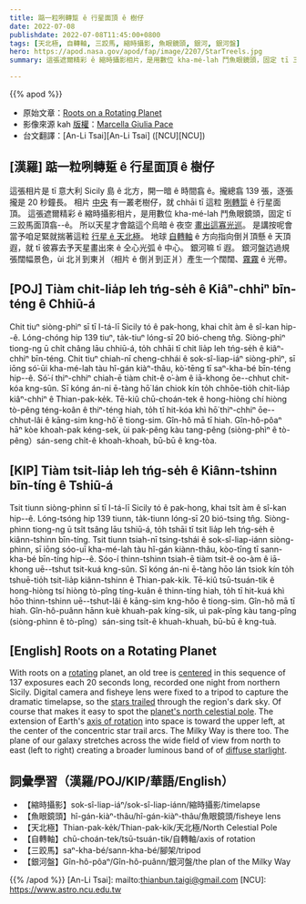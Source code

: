 ```yaml
---
title: 踮一粒咧轉踅 ê 行星面頂 ê 樹仔
date: 2022-07-08
publishdate: 2022-07-08T11:45:00+0800
tags: [天北極, 自轉軸, 三跤馬, 縮時攝影, 魚眼鏡頭, 銀河, 銀河盤]
hero: https://apod.nasa.gov/apod/fap/image/2207/StarTreels.jpg
summary: 這張遮爾精彩 ê 縮時攝影相片，是用數位 kha-mé-lah 鬥魚眼鏡頭，固定 tī 三跤馬面頂翕--ê。

---
```


{{% apod %}}

- 原始文章：[Roots on a Rotating Planet](https://apod.nasa.gov/apod/ap220708.html)
- 影像來源 kah [版權][copyright]：[Marcella Giulia Pace](https://greenflash.photo/about-me/)
- 台文翻譯：[An-Li Tsai][An-Li Tsai] ([NCU][NCU])

## [漢羅] 踮一粒咧轉踅 ê 行星面頂 ê 樹仔
這張相片是 tī 意大利 Sicily 島 ê 北方，開一暗 ê 時間翕 ê。攏總翕 139 張，逐張攏是 20 秒鐘長。
相片 [中央][centered] 有一叢老樹仔，就 chhāi tī 這粒 [咧轉踅][rotating] ê 行星面頂。
這張遮爾精彩 ê 縮時攝影相片，是用數位 kha-mé-lah 鬥魚眼鏡頭，固定 tī 三跤馬面頂翕--ê。
所以天星才會踮這个烏暗 ê 夜空 [畫出這寡光巡][stars trailed]。
是講按呢會當予咱足緊就揣著這粒 [行星 ê 天北極][planet's north celestial pole]。
地球 [自轉軸][axis of rotation] ê 方向指向倒爿頂懸 ê 天頂遐，就 tī 彼寡去予天星畫出來 ê 仝心光弧 ê 中心。
銀河嘛 tī 遐。
銀河盤迒過規張闊幅景色，ùi 北爿到東爿（相片 ê 倒爿到正爿）產生一个闊闊、[霧霧][diffuse starlight t] ê 光帶。


## [POJ] Tiàm chi̍t-lia̍p leh tńg-se̍h ê Kiâⁿ-chhiⁿ bīn-téng ê Chhiū-á
Chit tiuⁿ siòng-phìⁿ sī tī I-tá-lī Sicily tó ê pak-hong, khai chi̍t àm ê sî-kan hip--ê.
Lóng-chóng hip 139 tiuⁿ, ta̍k-tiuⁿ lóng-sī 20 bió-cheng tn̂g.
Siòng-phìⁿ tiong-ng ū chi̍t châng lāu chhiū-á, to̍h chhāi tī chit lia̍p leh tńg-se̍h ê kiâⁿ-chhiⁿ bīn-téng.
Chit tiuⁿ chiah-nī cheng-chhái ê sok-sî-liap-iáⁿ siòng-phìⁿ, sī iōng só͘-ūi kha-mé-lah tàu hî-gán kiàⁿ-thâu, kò͘-tēng tī saⁿ-kha-bé bīn-téng hip--ê.
Só͘-í thiⁿ-chhiⁿ chiah-ē tiàm chit-ê o͘-àm ê iā-khong ōe--chhut chit-kóa kng-sûn.
Sī kóng án-ni ē-tàng hō͘ lán chiok kín to̍h chhōe-tio̍h chit-lia̍p kiâⁿ-chhiⁿ ê Thian-pak-ke̍k.
Tē-kiû chū-choán-tek ê hong-hiòng chí hiòng tò-pêng téng-koân ê thiⁿ-téng hiah, to̍h tī hit-kóa khì hō͘ thiⁿ-chhiⁿ ōe--chhut-lâi ê kāng-sim kng-hô͘ ê tiong-sim.
Gîn-hô mā tī hiah.
Gîn-hô-pôaⁿ hāⁿ kòe khoah-pak kéng-sek, ùi pak-pêng kàu tang-pêng (siòng-phìⁿ ê tò-pêng）sán-seng chi̍t-ê khoah-khoah, bū-bū ê kng-tòa.

## [KIP] Tiàm tsi̍t-lia̍p leh tńg-se̍h ê Kiânn-tshinn bīn-tíng ê Tshiū-á
Tsit tiunn siòng-phìnn sī tī I-tá-lī Sicily tó ê pak-hong, khai tsi̍t àm ê sî-kan hip--ê.
Lóng-tsóng hip 139 tiunn, ta̍k-tiunn lóng-sī 20 bió-tsing tn̂g.
Siòng-phìnn tiong-ng ū tsi̍t tsâng lāu tshiū-á, to̍h tshāi tī tsit lia̍p leh tńg-se̍h ê kiânn-tshinn bīn-tíng.
Tsit tiunn tsiah-nī tsing-tshái ê sok-sî-liap-iánn siòng-phìnn, sī iōng sóo-uī kha-mé-lah tàu hî-gán kiànn-thâu, kòo-tīng tī sann-kha-bé bīn-tíng hip--ê.
Sóo-í thinn-tshinn tsiah-ē tiàm tsit-ê oo-àm ê iā-khong uē--tshut tsit-kuá kng-sûn.
Sī kóng án-ni ē-tàng hōo lán tsiok kín to̍h tshuē-tio̍h tsit-lia̍p kiânn-tshinn ê Thian-pak-ki̍k.
Tē-kiû tsū-tsuán-tik ê hong-hiòng tsí hiòng tò-pîng tíng-kuân ê thinn-tíng hiah, to̍h tī hit-kuá khì hōo thinn-tshinn uē--tshut-lâi ê kāng-sim kng-hôo ê tiong-sim.
Gîn-hô mā tī hiah.
Gîn-hô-puânn hānn kuè khuah-pak kíng-sik, uì pak-pîng kàu tang-pîng (siòng-phìnn ê tò-pîng）sán-sing tsi̍t-ê khuah-khuah, bū-bū ê kng-tuà.

## [English] Roots on a Rotating Planet
With roots on a [rotating][rotating] planet, an old tree is [centered][centered] in this sequence of 137 exposures each 20 seconds long, recorded one night from northern Sicily.
Digital camera and fisheye lens were fixed to a tripod to capture the dramatic timelapse, so the [stars trailed][stars trailed] through the region's dark sky.
Of course that makes it easy to spot the [planet's north celestial pole][planet's north celestial pole].
The extension of Earth's [axis of rotation][axis of rotation] into space is toward the upper left, at the center of the concentric star trail arcs.
The Milky Way is there too.
The plane of our galaxy stretches across the wide field of view from north to east (left to right) creating a broader luminous band of of [diffuse starlight][diffuse starlight e].

## 詞彙學習（漢羅/POJ/KIP/華語/English）
- 【縮時攝影】sok-sî-liap-iáⁿ/sok-sî-liap-iánn/縮時攝影/timelapse
- 【魚眼鏡頭】hî-gán-kiàⁿ-thâu/hî-gán-kiàⁿ-thâu/魚眼鏡頭/fisheye lens
- 【天北極】Thian-pak-ke̍k/Thian-pak-ki̍k/天北極/North Celestial Pole
- 【自轉軸】chū-choán-tek/tsū-tsuán-tik/自轉軸/axis of rotation
- 【三跤馬】saⁿ-kha-bé/sann-kha-bé/腳架/tripod
- 【銀河盤】Gîn-hô-pôaⁿ/Gîn-hô-puânn/銀河盤/the plan of the Milky Way


{{% /apod %}}
[An-Li Tsai]: mailto:thianbun.taigi@gmail.com
[NCU]: https://www.astro.ncu.edu.tw

[copyright]: https://apod.nasa.gov/apod/fap/lib/about_apod.html#srapply

[rotating]:https://greenflash.photo/greenflash-gallery/greenflash-gallery/portfolio/theatre-optique/
[centered]:https://apod.nasa.gov/apod/image/2207/MilkWayTree.jpg
[stars trailed]:https://earthobservatory.nasa.gov/images/147990/stars-in-motion
[planet's north celestial pole]:https://apod.nasa.gov/apod/ap191130.html
[axis of rotation]:https://apod.nasa.gov/apod/ap070519.html
[diffuse starlight e]:https://apod.nasa.gov/apod/ap220611.html
[diffuse starlight t]:https://apod.tw/daily/20220611/

